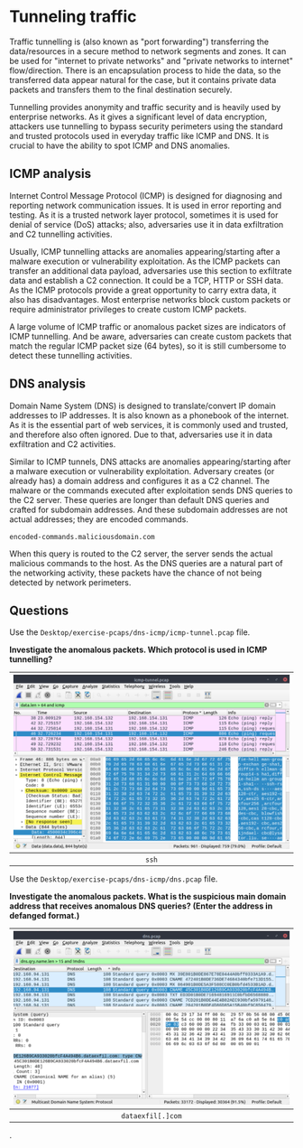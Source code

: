 # Tunneling traffic

Traffic tunnelling is (also known as "port forwarding") transferring the data/resources in a secure method to 
network segments and zones. It can be used for "internet to private networks" and "private networks to internet" 
flow/direction. There is an encapsulation process to hide the data, so the transferred data appear natural for 
the case, but it contains private data packets and transfers them to the final destination securely.

Tunnelling provides anonymity and traffic security and is heavily used by enterprise networks. As it gives a 
significant level of data encryption, attackers use tunnelling to bypass security perimeters using the standard and 
trusted protocols used in everyday traffic like ICMP and DNS. It is crucial to have the ability to spot ICMP and 
DNS anomalies.

## ICMP analysis

Internet Control Message Protocol (ICMP) is designed for diagnosing and reporting network communication issues. 
It is used in error reporting and testing. As it is a trusted network layer protocol, sometimes it is used for 
denial of service (DoS) attacks; also, adversaries use it in data exfiltration and C2 tunnelling activities.

Usually, ICMP tunnelling attacks are anomalies appearing/starting after a malware execution or vulnerability 
exploitation. As the ICMP packets can transfer an additional data payload, adversaries use this section to 
exfiltrate data and establish a C2 connection. It could be a TCP, HTTP or SSH data. As the ICMP protocols provide 
a great opportunity to carry extra data, it also has disadvantages. Most enterprise networks block custom packets 
or require administrator privileges to create custom ICMP packets.

A large volume of ICMP traffic or anomalous packet sizes are indicators of ICMP tunnelling. 
And be aware, adversaries can create custom packets that match the regular ICMP packet size (64 bytes), so it is 
still cumbersome to detect these tunnelling activities.

## DNS analysis

Domain Name System (DNS) is designed to translate/convert IP domain addresses to IP addresses. It is also known as 
a phonebook of the internet. As it is the essential part of web services, it is commonly used and trusted, and 
therefore also often ignored. Due to that, adversaries use it in data exfiltration and C2 activities.

Similar to ICMP tunnels, DNS attacks are anomalies appearing/starting after a malware execution or vulnerability 
exploitation. Adversary creates (or already has) a domain address and configures it as a C2 channel. The malware 
or the commands executed after exploitation sends DNS queries to the C2 server. These queries are longer than 
default DNS queries and crafted for subdomain addresses. And these subdomain addresses are not actual addresses; 
they are encoded commands.

    encoded-commands.maliciousdomain.com

When this query is routed to the C2 server, the server sends the actual malicious commands to the host. As the DNS 
queries are a natural part of the networking activity, these packets have the chance of not being detected by network 
perimeters.

## Questions

Use the `Desktop/exercise-pcaps/dns-icmp/icmp-tunnel.pcap` file.

**Investigate the anomalous packets. Which protocol is used in ICMP tunnelling?**

| ![ICMP](../../_static/images/shark-15.png)
|:--:|
| `ssh` |

Use the `Desktop/exercise-pcaps/dns-icmp/dns.pcap` file.

**Investigate the anomalous packets. What is the suspicious main domain address that receives anomalous DNS queries? (Enter the address in defanged format.)**

| ![DNS](../../_static/images/shark-16.png)
|:--:|
| `dataexfil[.]com` |

.